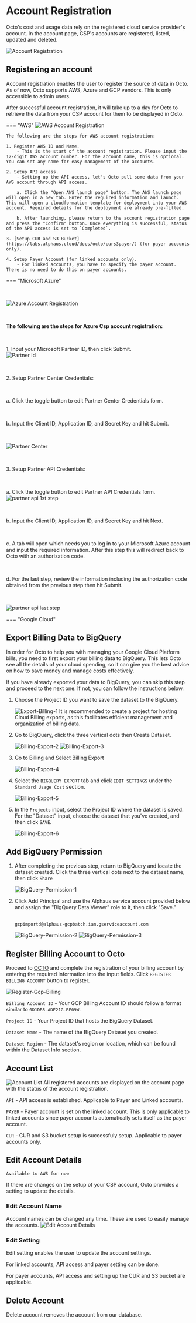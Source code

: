 # Account Registration
Octo's cost and usage data rely on the registered cloud service provider's account. In the account page, CSP's accounts are registered, listed, updated and deleted.

![Account Registration](https://lh3.googleusercontent.com/drive-viewer/AEYmBYTLM5YNrA_zbqxqIVvZ1tjs4wZB-MERQiUAI7sKPqxWAuHBChlD3YnxMAbbQMlEBZAM8JPvZaYmQqU6ja1UNMIjYDlcpg=s1600)

## Registering an account
Account registration enables the user to register the source of data in Octo. As of now, Octo supports AWS, Azure and GCP vendors. This is only accessible to admin users.

After successful account registration, it will take up to a day for Octo to retrieve the data from your CSP account for them to be displayed in Octo.


=== "AWS"
    ![AWS Account Registration](https://lh3.googleusercontent.com/drive-viewer/AEYmBYT1LhwmtZZBayUETNbqFOowbNMytIljtocEpHFZGeBqZf1mElpOV9Xwl4zMbKZxdTRudRMcS7vKlkLJUNmSjiTTUBl8yg=s2560)
    
    The following are the steps for AWS account registration:
    
    1. Register AWS ID and Name.
        - This is the start of the account registration. Please input the 12-digit AWS account number. For the account name, this is optional. You can set any name for easy management of the accounts.
    
    2. Setup API access.
        - Setting up the API access, let's Octo pull some data from your AWS account through API access. 

        a. Click the "Open AWS launch page" button. The AWS launch page will open in a new tab. Enter the required information and launch. This will open a cloudformation template for deployment into your AWS account. Required details for the deployment are already pre-filled.

        b. After launching, please return to the account registration page and press the "Confirm" button. Once everything is successful, status of the API access is set to `Completed`.
    
    3. [Setup CUR and S3 Bucket](https://labs.alphaus.cloud/docs/octo/curs3payer/) (for payer accounts only).
    
    4. Setup Payer Account (for linked accounts only).
        - For linked accounts, you have to specify the payer account. There is no need to do this on payer accounts.


=== "Microsoft Azure"  
    <p>&nbsp;</p>
    ![Azure Account Registration](https://lh3.googleusercontent.com/fife/AGXqzDlaEPU40RTOAIm3zoDyfyEKNlwTPxhDSkJMlKJRZlM-q8I57ni710BHfxvpwrZ6-o3poT-16sLTdV9TMXXpv5V4E-VxoP4T5NiCECAlUFVRropPVM52t-IkogUR73I3SuIBLAjZhKogL-DzwaU_i95fZI-lyZpKS_SJRSzgZg8nqEtegOziLvE33mSuYw6mxgDX08XypfLUbrRHKbxSzgTAWekqkjcNPT8d9B915Hrg6CchgS-vF1ZH7w9wQ1gC0FbMIYFdRXW29s7uY_ysEveP7K4hEXCF5ph35TijuIN8QtCSWzQARn9bck4gbbhvLEFQwR_vdm409kTZz9da-Fl7go967jvNZqVR_FLZUw63YRDJKH84Atn7Oaw4o2ngcP0lZOg2_-AfucbtOQmptuvDKqwjIjURlzTEAL-UQZTtNvZqOMo3cv_-16HAB2Ht86nObjuZr1JndY0Rhip0UfC-9L9EDxNhxSNdEXK0e0O58RJaV5HpQIG7CNKEQv1kJ1w5TYbqclUA7JEzqI5GU7JrvaGUWISg-IA36EeLpsvPQ7_1BiG3aDPt5yPN7D-M1hQCgY617KGlJ07mRlsvdWaYXmGEkBcHbpWwjDT3tI0BsEYecY_AE-NhciwLAq5dcWphqQSZqrS-QsFQPIXWiHCBI8-NJWiOYfezdQJ_1HpIQ-puTT-pvtrQu5x2q0VqQjZ7-kdfSmaKhnriI_BFqbzlyEh30m7I1-b95wOf3S75LY3Z8yg0bzy37FURN8qLWksKuKPBJnokGcqhFWiro6ag3vnmSLugmxFqlZv7KRe16yZ-ATaOocF3X-A7-XDlPgdtv8g5c7s6YZ8uWQHGbLui9dnWKV1uoC90i7CpBVnQ3y0i2SG205MYJI330Tp7Hb3TJsZ0GjFR_RACq76VA7a6xEzcRnN2Od7b5qD42oUUqrcB1xx-x8utKBlXeRd25ERYZ3A4Qyhq1PvtmGlM2HsqHzd8Nby-CG4sCet6197T0QJeKFYq0H1kOQaVX-KKeDnnUpgNgwXyrYXk_mKP-SzaP47EHkXxDqkFl-pB4XfESE2vHZbkdUqcWiue9pJJgLG7t6-ptm0zgOElLnDdvJj4YzFnPQ1joqodJEeb6a8GdAWX-71mqPyQ3JfVIs1XFB8ELiShCRoTgD9cAFhIayJWsRrSulN6tuYWc7sXuTvqac4qt7-h6mLa2acN8zNr2z0v9wBKuAobNeLDevLXb4t9WYYFiBX5AX6kyNYDu6oNGkDfOqHK9jGwxCHP0-hnNIXriCk_9joB1GLZ7NqsX4Fbw8IwhW7ZPNMLopBfPw_8-1epP5UyEE9so58eBhX5raeuekUcbRQsXJxcBaq7QOlMisOKVs5e4MqqQBvsO7YwpSah3NxZDuIfvEC3mkJmI-Xj8qukA6rLZW_Op66IchYXAC86fhXJbPtrEFFKCKEjZ-61U8urMEiXPTS02pvN5oJxBTtoBQJYd9ilf59bLMCgbDCfHGO6XaeS6A2zjVFSHPhBiben3QhotkaOOVrmrBORDSjSSRyMzVQ=w1870-h959)
    <p>&nbsp;</p>
    <b>The following are the steps for Azure Csp account registration:</b>
    <p>&nbsp;</p>
    1. Input your Microsoft Partner ID, then click Submit.\
    ![Partner Id](https://lh3.googleusercontent.com/fife/AGXqzDlYOT6I8knCl8UPOZ7vpvsAsVXwnsRdkDVEcYeLaHhxMoVNWzAKmRMDB3rXT-n_ECJ7VgvBXQVuzkR4vzZOZHVAVJ-P6Rt7S8L17ePifku7qW5_SavgWQCRIjjKwPNn2l2TDdlVq3MLl4oXdagr-Xd3V5IQfuaC37IvUEH1vOFEl5nLCOlFIuAszJVYTn1g4jH7_2khG5tSlkcknwRil0vwsz5ylN3jrVgkbdUEPxfkYTLkgGeVqZ3dCUxFGWX2BXGrf4YNeAStORFb7Cw4Aqa3SNnuArs0OqZ7P150209KfENbdE38jObXGn9YchjI5C5C4ZgipBklR97TzBYsDKZfnqw_tGQaDAlB_7iJosq7tiXvw8FeWDSkt-p0R0_AtYnJkVf5I6sgLq01ebBJN4xx4-iMs0Q0cAdCwDkP6llQv1-wVKdjdXJ82xGU1L_94wgj5noT-DwDwXl5Yvc09qiV10KiNZqo3xvGC9Z4dOtH6Jd8ce1CTf2LvRR4TfoPFPBwDAGMNy3cktf-QMK86yJKAdH1FPZY0eGiRSAuxTL_ojfqxwDNUCIDtsBc1a-MlDZYhVepnb_Z_9x6Yi43A8rRykPmFnfVoJsLdLq5e5tmQ-V1RoQWWXaAebD30dBzgfTENYK39Lg0umLkCWqRYNdy7ulIhdCbcaBz6IL8yBv8YP5Uk_zht0fQjvUIDBk7DGYawz443WxeV1xRrXaYClTqXJHTaaApKIrO-58Rh8tF4xR2Iq0wQFWiP6cjA-esgpSAiaJzrGp8KmtgSF40oKTPmRc4eF2SzchzxQOK8g5o10LFThlyK48NlqQxp86uxiY2vVH8ah_b-rHYvlxhjNvKPaaBACVdntwCkD3Cx6MS8AmTXqm_DUGrfgrK5cWpezE7W216255-bTuRnkBV7WppdrfWew0pNqfDfYZQc04p5raMQLw1KAuDoLGHOk02Vapx9fFBAtD5HqyYg5Ai6k_0k6rkbaKHAxhQtgbRhFQiTeqxjPY0ea5MN1v-kXiA1rNcqdW1T9TASHOeriBC-d0heLLvFjxEHcHXXBaYG8CqxpQuu9Vd0l7EipsBcjfcBgOQmPoD-ehZtj8XHSClJ0HGl_vuq_9F-wAzhdQZLkSMYptuRY3a47jk8QfXqYMTz19qGu3Umf7rHgFXWTp5w-lqiwQM2ozdLf1fDauW2SMIrei2GtJ26Luv7t02U0akiuHdkG_x0Bp6uvHptAhPTimqDbZe7CA2oQgiqCFzUU_EvXj7gdA6axlDFAiqvTblVuXNp8gUTgMFyfmpnoaoEQQDc08PriJYVpV3R91Yup-woYqm6gulLhhTRpkMM_EQGZ3ODlcR8b9N6KLMUVaqisw9umR6bu4T47O6-hZ3MfzP_nRLPfv3U1YnzgRRYvWX8kcgOC6qJaO6wvGfz91LMxmQ7dZynUoWt5KqYBIWMlbnZI99Vk529kDf-yR67bqvgWuROeYob0W68H9ZFFokmEizDevSWk6sLfLKQdS_qt4yPl1ky5SWu3epn-j3JnkPkOyqrXb5J0jmZGw=w1315-h959)
    <p>&nbsp;</p>
    2. Setup Partner Center Credentials:
        <p>&nbsp;</p>
        a. Click the toggle button to edit Partner Center Credentials form.
        <p>&nbsp;</p>
        b. Input the Client ID, Application ID, and Secret Key and hit Submit.
            <p>&nbsp;</p>
            ![Partner Center](https://lh3.googleusercontent.com/fife/AGXqzDnNgTo-de55bHAR1A2Y3PEbAFVaZPMspQrIUCqejZ7cgcpsdu5tcoArXkZzg245OWq3e_6mG1-zhyAxNTyvEm2hlKEXKVT8SyQOfoI952yDCM-347Z54rcfSc0z0Ot3HxtQ5xP7Z-X1axKEMWUN9nAHRCTmRjmhxEV6KhHJRd7reNOuiADgrKG_YKajruhyLnU1Ejfnf0bQcsqgbCSnM_rUpd6D5vg3vdIYioTsbsjQntWvUsO0-UiXN0-QCNPBAxDF_xh6LuWny1zSqRpZoJqrwZ4o67xFwFS7pAULa77j1SZke5I4yPpDMSULoyPlAGdyOCUanOQzEA5zlSjc3k2HtUo1TxF_ENZuKAJcNvsNuzKANteYXR7Bq-OwvHMHxPENbuHepdiHEr67Qim3S2pjxczwUgN93ZIcpYJ1OZp8HJH7h9XFuJnaJNBqHiz7N5HbcPamNknjt37NAvfgwR78xJngD4AwTgKKgCOejm1EEEQkv2RO28PNyAgzkOgOn_zfBkuF3BGA5fYMOq4hxdFwuVsm8lcmBiqa_PkcdMJKZ3mn9m2ZogSiHDGt8vmopCXolFnENHTbKjAk9jOpcpgKYp1FudpTIPO-tlk8uKKFK-iSbMy3uoP6gVmjCiDa1IyBSIdPISCAiXN0TDMrldZ5QGDwNF-YzL3uMvInNUs1ReLdYkeorhjDxJd32NZa6iXELogIN8gYCkbLxsCcVmi7V6W-RdI8aHDPRdi9i10nWBh8TfJPJEbJVc_9VeRy-grVv0dWfWUi7WMUsAfe9QfGnQ2cmcUK1K575ecRZ2tq681te199e9_1ysY6Bdi04AirYxREbNJZ_p6OH6uOA0LVU5NdcJ66QsuJy71AQJldteJQwDXCE1KT_5e33eYi982fNOQkrkMb3SP60qLxzHWy-HHsbnvEGjzSDZV8NibuzAHi6LocNZLoJfbiWAT2Uz0Ms54kn_nbUFLMeTylPmdt07GYVNABjnABFyigAchJjUfwMEvPlVozeRgsoopt3SAFryCaE3jAD_bayvMiBIFZgC-S3VfJ0PdCxGb4PmUurdr0F8szUXJv2hRWKbgMGtoPPTKTIW9IyoUudEjYICuNkE1KaYMa9TDs492y86q6dsv3T8VEju9Bb4JsVCRXg2M_0jvCIHJuOmWBpwCqKhq2VjzLg1JzybSz9GyeeDXTdBFiehjJDHUJ-szw-FpopvVudth7cb-SjvKqq9oD7DgIkeKNF3zUT5IlF1VXdQ7hi2ChUqDGQARPQIWihFQsIaJLKN2SyfkN9Y-FFsMzgE1hDfsXwGlcZfWZNjUOkk4iKChG70KCGmIyji0cM061keFkREeMmWXXa_ZT4_ukEW1sSN9vz0d7FRCXF3POnTXJ3GEfcbvR4BsrpB8jKF_GhXLyF2P1HK4w3OnQxV-v1rquwrimvRuuVGcnP1TiifC5Cqgzg7aVI_HKpmyRQA0sUNKQyFKy38Up8apPdwOU60pkk0Sg3dekdDeDcyVoRJiob718hjFGMmriSSQLz94OKS7CMB5Q-vr_-8k=w1315-h959)
        <p>&nbsp;</p>
    3. Setup Partner API Credentials:
            <p>&nbsp;</p>
        a. Click the toggle button to edit Partner API Credentials form.
            ![partner api 1st step](https://lh3.googleusercontent.com/fife/AGXqzDl13yjW7Qhf0I5EC16YYLIAyQOzRPO1enO6Sldfkl1I2ZzAKUphX78kxjsrZ68XcCvkozpqvWBabpjLn25578EbFl01wq2m2oJSNG-96EEOcanHg4Y-XrtjwzopvQu7tiSQaU7v5CuI4Gke6lf4piXxQsYGuHTCQ7HC5vCia-1dn2C--lrkvJyl7fvTutNfHJBQoXNwjQYyvhTbzHYV5EnyvspoPTNyQ6_HWWy9I1Kx7eRBqWnqdGgZ5a503bgMfp770GCARjbIYHi7dX-duqFaKN802pzGfuIJwViUAEEHJh74WKDsGPaN5uoZQvKBPFq-3EXH31lFUYFe1-Zhto9imBiv7FxD_JqnrEGQq_Ee0CNkcxgxrj8RWNTDdRP1ni6oL997mo2AsRZEXHE8s1chSWT0Pj6HTSL3kBHnS1Ax2PfxWaUOmd8bIs4Q2M8UxNhRiTFb__ZoUj4zt7TeML3RDJfB9zVj4akh14AhfYsc5qPyt9lriDP8NqkOmg7zg6g8sUf3ns3mAQA0Vleo6GXiVzozr3NJX9lz6oBLWoWm-ocXJ_oSFwPL-j-gicHflCeDjxCuNRF6t4jw8LuXtE1qthOjfDlSY3cfBrhUQeYZvrpshboFWrRxSQhVckv9e02FwQhe3tO5_mHMN0GMdvUQtaKnD8uNhBEkRiAgYxRt0CINvx197v12mseZ40XgEafsoWl5K3r_2EFBgF8LZMG9uxsYm9ncHNgCZuytigIVrKt8MlG4hKJmKMsyLVtLcGz4W5k0j61_Z3qvn3O4nxLYcehHTY18wIpnURn5gXTZA_dW0dYjztDnShuGQQzptw6FS86IYknzUsTrY0OzuZFsG7iQ_TwwMsLSgAuypw6m-ht-7pNZa4lAdy1xnwDi3Ciw6H53bm5Ix-kbROhCS4M-qwiNdEW2Tnec19JHf8aqSPC8nLqQtqQVfeEnit47XJ7132Y_3xy1KBR_POXODkJWjAgmLbRADFn1phEWOvrcsQCRABIvakzkIi-Aw4WJqpFer_ZnhfkgY57jLEkdtK9EsV-zeWOhgMgt8e06xvL-Pcgntsib0iLPP77NofraNYC3gfJTNENCWMb3-KswkCUN4o1UVxGSK6J-ZDaOZnrhq12jiKnfYGrlYPBfvARftAJC2Lrfi5xfhSyoaFQnNWcYYKVbAKQEeKRgbWOQhJbysRyQg2f46ZWoAs5UXoXcALNZfBQg3B8JKHarWt5SdHN7irwryn6IAqfrGBbIIWG04MGQ7Ikuuj2KRDMToCO282XcuGVpbcQ5eaxLZM8BrnIIjj0TU18gSpwrzD6bku4JntW0h9ZFIkHDiqpcdwV_n_C2VQ5M8sDZ3WsJSYLQRMSXL2riAA6rgExuhE7hmCU-epkchPqrfZe_gcjv1rmc9Ug-YdReC2yyByC2jD9k1suxUU3qNZb1LQJGLqSw4DlQXhCeukxd2pYK33IDdXQiDMoD966U6r2PgHekYcYA9x00nqtYIqNY30biFvN1f0mklkxeEGzmoYreviVMA1W07ywN8jQKdyA7zlA=w1870-h959)
            <p>&nbsp;</p>
        b. Input the Client ID, Application ID, and Secret Key and hit Next.
            <p>&nbsp;</p>
        c. A tab will open which needs you to log in to your Microsoft Azure account and input the required information. After this step this will redirect back to Octo with an authorization code.
            <p>&nbsp;</p>
        d. For the last step, review the information including the authorization code obtained from the previous step then hit Submit.
            <p>&nbsp;</p>
            ![partner api last step](https://lh3.googleusercontent.com/fife/AGXqzDnCFFhjXw0_88U14caSxX3LWSELh5zXhS0KUkevE2AucdeLRhEjI1EhCHorBbfOlj066Q67e_-Pu82ZxWTr77ibrYTJ20Iy44uKXoPhQ_6vbr9K6BAcJFjoKxAMjc8O_ZfF8Yehjzr20hbLppkZd2RuVF7x01C6i9EX5KHurwg3ZXFsdrVACqwX5d8UyUxxYvbqkil3WqD7HTEz-VongsKSunsQaymctI3teyK04wA3opKE3UVavFmEWQU0O8P5S9hpf3vCZbhbgsv7vG5M6-w8h6inZpyGq6VQpIiEez6OZ6R5uzJysCuLUf46rykkmAPWGHSAVI5omIVPC6zxLLCw4cKOP-n4Fb0kQ6s-ZaH6ZyLZiGqGZj8Zr5323vcrl2g82D23Qq7AvbxxCwuUwKUx_ZvVrUm_8zpaTYXsDNriMcl74pd1rbJmfd-niWVmHFJTfazYHX7pI7TIBd3zuK9XSJIWcqB6j4NbrSQFfLDPCCiMKeRnXFc-qoxLDIPRdKvSNHSrZ276ieJAj8sFRe9vwAnEuPCYMMZJrijlvcWFA9emUW--PcWJujfnTOC9tsGd4PPNP4xvHrOTbOb6euW81s2soE0YBhQlMlZTVXdnkNJaw01Fx82vwfxhit5PJlGrCSJgK3Y4h4yiVSagedmQxiOQLabWaaSA51ZQU1BCatHahKUZoEbYTRZVDkNBJd0ELk75yS6yFWjDPkltk5vdJmhJQe-ErT1A7LCoE3NJBiUmKQQ7AkMhahX8jipMIKVc2HdntA0DgfmLdxRHfMPdfe-OUkXBa_92wGPZms_RyEZrwBi55LFXDBUT8koly2UwflWwNWqGXYKmP1xrnubf0kltIepebQVg7xBloUKe0r_MjBcOO4c3gZiFoEZLUigV1QemTo-9rXMobyY0v1pOKX9t4V_n2WCiqs5GsUBxH7y9DuJuGBB74bMDSknGBAkKxlNoj_ykYa4DMy_Wz1isZl53nPGNGiYq0xq3seq61nJYapw31iFehG1rCk61W-SSgOJrG24P17v9q8y0BgpNFhXepoa3tlk_WRMp5sTeCW3qtJIpHOPCs4RIp_lNdc7Et6wUNpsMagrFPQJM7szNmmlmWK-cjFsCtDZ2QFPEZIfdw7lHLtKn05wfxpLG68E5u2a09RWGveaBKrbZk8TZKiPjIbhfdiqbGI56dXyTfWeK8TwPuQaPQStBI6XAUxGjSn2olkLCUz5zFLtKezwbOT9sWS2hwIRcvzolbIHCAtSe66iXggbONCtH9gRM0otmFURdwKJPeo9Su-7V-8JfXIXl2BE-EE85YyRfptb78LHuLuZXKYICf_CMdDeX1oIkgc3cWFQSiNCtDLJ6n53B0GArIDQ54H5rX6GFVXEo8nx8N4bSxDt6ljRX-bLbvm-BVTumKBea_143ve9pfXKSnai_jV4TZM6XtoyzDrE2Q0Z3JE2si7zdo78wJYcFLoZfkLAOEJd5GWwENQXozInSt1j4mKdwrkB7kdoQDax6frg_QTXJwCChNiwmyJxzj2W6ken9mRfGvQU=w1315-h959)
    

=== "Google Cloud"
## Export Billing Data to BigQuery
In order for Octo to help you with managing your Google Cloud Platform bills, you need to first export your billing data to BigQuery. This lets Octo see all the details of your cloud spending, so it can give you the best advice on how to save money and manage costs effectively. 

If you have already exported your data to BigQuery, you can skip this step and proceed to the next one. If not, you can follow the instructions below.

1. Choose the Project ID you want to save the dataset to the BigQuery.

    ![Export-Billing-1](https://lh3.googleusercontent.com/fife/AGXqzDn6H8an0vg99tzJA3cPtoosPOC1JFuX3vvicKF70IevOFBjT4yynOXtvXJ7y-M-RUGC1nOWY3iqC5WVrbYwB_9VgPvFVwpHbrALhwLS1xGCXft5sWZluuTm1twi4p3PHWKw9FjH96Jy_c-TsLhL5rCX6oxYn0VFdxBAcjz2nSKO-bnF9MZ8kN_MVK7o602teGwGoypcXU4kkphMVH6gfdri31DsRRshLfBbkOtbtL47J0BfmWPM-e2hiDEDRhGJTMwbDBPcaNehYfF7YyIlDMb3VQSzk1unZ8HYx3UvtOpUWS_f08wteg8uFZPjG9PgiF8qXDo-UYugBFDYFnCUUZoI95n9DOH6DEf3Ygc1QhtuPT003PdcJfUKBQDIcuiG34swQ4IN3sdNQpJ2uRDmrly2855u2d8MwI8j85rbsH5IxuQM6tmAUlNdN_m6FV06dsalUKxe9DxvLuP_1GUkpd8HJWpig32mySlytr2ZyQFMkOIZr5cpNZzjcFbTT4dH8U5qiDSf_XjZQlWn7IVBrXSuGE7FRnuqa1TpUNTKjncbCnA3UlV_LiHu4fuMV9Ey5XcLmb79xeLvCMlMFYLc6WonHxXBEK0ile_GvncqHyu-A3ybklGAE5TY9Wll5evbop9Mqv_rmCnJsTcLQ_12fYyoJdb96SZ-H5YT9rIM3rgb4SKZkC-nGo3zlXuhiKuIEoHKGlJLKJtdkoTQTul28njsGVYTXkqgWkVQn_3-EtDxB2YfS93tmIZWIYq91JTCSfL-OpeGhSFSm7elCTxxDrrOmu5IhHf_wv6oMSB3WLmGgLdq13jiwD13xFqQMF-ZLBMV-huynuWQOSM3f_sc-nTDwgNlMT3uMjy88MZtAK9A-WrfIvb7Nrog_1DC3pgap8FCkONWzUFC0ICup93BqvOfqi54g6oOKmfXaJfK4nVPwKy3o1AaGPE6UrQTwZQGupEz1c_A_c7RlbXlBblOTyDE8xeW27WK_KV6EryfjCtb3ZxEQHTdyPX1UCYOKjSBFue3FaaZ2dZJhAnZ7xmJyKOET5KtCxCdkGoGswlTmDopKE4qH3K2hOwIhmDNIdbeYGkTeCLVjFg47R-5Dfur5qlOu_-UQR1D5nJa9ay0O40HgIzKxDgDUxgJ3XlAmGJoZeXmeAuvGWWsI75Gj_KTiHjIePAAPGRf6Rxn_qBxveCmAkFkvIoCuVLB9c3_VZoSZYriVtSkw8AJf4UNsPdy-brgsgUx0VEUiZz50ZqG82MP0aq8wP2CFQt8C5G1OaB4Ob4jVVo4J7C240j4nwfbLYzUQ2hskMrC0gWNPKL-FnDoaTFfv2zrKbivxgwtqQMLl-KGpAVxh_345u9j22-TidjH39Su913lPsEuvCligP9RX-BQbCkU599b9HKwjvNxEZvlR0tVfrtv3FEZAufaz-eA1FDxgof_W4NhkCDxFFirDvUf6Je2PPMBQMuGS5XbsXoA652tVwwfSB5F4L1CrSu9BXaD5NtxFxBC7K9SFdXXS5id5BNB3lOBnJMBhhnHBT8jfkXrO1MSGYqCflKkoZyzQ3duurmdsH6Mck_InE4GPnEEt0QBFBKk7tVe38tRZVrjFY6eOSdFc2u-Xm1A=w1920-h904)
It is recommended to create a project for hosting Cloud Billing exports, as this facilitates efficient management and organization of billing data.

2. Go to BigQuery, click the three vertical dots then Create Dataset.

    ![Billing-Export-2](https://lh3.googleusercontent.com/fife/AGXqzDmC7NneL1RLHtEn0PoXGHxZsd7NRflfLW1JMsHRzUxn8MeBZvapwy66wb_Te6zdnk_lYy3uZSGoVwFUrYzPzLHj9DFTq5xp41LyxCZsATXE2LbKx9hwh8VBUiQFA_5acL1vOkaC99n9hkrrROb2qfhKQ122MpBxEolUu4CFyFQ3lSBveeLy5ySYpaNUvE1RJYALmBRy3TCMTRrfjzL2RI_JzgRiravYwVb0CZgWbEbZUqLW15OX_u15BEyJRGdyggW6cJEKmiUjJC0FfL8qZzTpfdHR8honsBjs6PKSKSB67RV9CXdawnGDlgiXvuYIcYT6fRdH8iAZDW8CIN6dcqgEarKTqx1Rz3fqKeRRFdu5WJOh_cHNoKAfTdK5NVtb_54gGtQi0givoXg57GGRxABunmGl6DbXu2CrA-JfOs4GeMDWEB7rrYi3ZkpG_MNnBc52yiel5m4SkaxfQDhta0DZPxefAV9uAG4pbvrBmTRklmtg84txl7MAVZMraNspNLjJU1vglSTiPDxZB1E0ElBEshA41EHshTO0wfUBXTO96SgSjw36jUXI96r2wEkt_l6qUdWE6DY6U3Y30AhWqq7rYwtHlHaztbSEZ1sDUJmmldDHHZ-elvsNHUmOvwl9CZCvL576Hxwz7cvT7Ya-UCKQ92kqMN6c4e-AnT735l9Yv5lpvsiKP_mLVY95A6KEH_HeyRlKm_9zsu3yOMDmNewcAQdcsU8Ltia1D1du8IFuSZUq0QHjnNZzdaQr9BZdum5fbqMjJ6Dtn4F-VWZWLbk5ZzfGCS-DLCddJQdf2XupqlDmkIBZYxJRv5k3-xWmomTTYXXH8P1ZyK41h3SrOSkEyX9s0j6foEvAqBP_Iqgoj_PggQHESoyxGgxdb53rv_8UCzerMhi4dIEAQ7_cUoTKpKhHam3ZIm9QHFWGk7RB7_cGRIprfUUgK78-l-oYKeuu6jub8FlwG-K1r1kMFy1Kgwz_C_vD2eI8rr37H2himGHK3ZPWkcU_J4GmBkqEuhO2IrDgylPzcIO_ONImykSNlv9dC_kpYikv9BZUgFwOLie2j8vYyOmUkP-j8iyQJZ_DrbmEjMSxZcoNWeHrpUcfhV4LS3Yv5q345G9VERSUqXd-506Qd2z5g01jKAHAJlIMx0_TgHZPz3a62tns3mxipXBPTPSQ14YJKnP8M7-e5lybZcszJNhYfmHdt-FFEfarRFCbufwCKHSSDWIJfGuqLlaBBjqr7x76dzi2RkFwbkZhva9JXHcZ8zxtHlKQG-t6h0M9mqVL0WqGsS4xJMSlRgTRfucThXZAC3rPypcO4l0uSKoLtux7IthhRxGQ6Ot8WtUFG8nsMdN99KOa5XEIbUA9Gt6zwUhuIxxifUCNJcmY2OknD0CIhBxLfaPeDEsL2mncCc7SZln4CyWnj6iRtbZgCX88FbEwhMbU0ei7n2Zr9NhRPyvdFGcYly6l6TxzDS5Z8PSZ-5BWqQbnM78LQtCINJwMv6VQ3bR2jVJrSk-wJfaxfjjBdA9-U8SdVpzlUWMcfOecMvXU35sRhLYB4W3_PXfjlrGEL1CBFgWKu4pQ4RE3guYIsifsTdAyLUY88zDbyBTEr7V_Bm4=w1404-h904)
    ![Billing-Export-3](https://lh3.googleusercontent.com/fife/AGXqzDnhmeQjBHKx1oo1QU6Y4vlo5N23ZlOaN9NOCcQ-XmChL9YnuSi93CO82aNgu1YfoPfaRE3MTxAMWTeaCfekFclJo8e-dXKqG6IAFYKULmtcYknHIfFgUX775zI_9bjhCNj49I_XYNrnRGS07xvOAdxS-Fp18QUFvCZt-AUInMUJWZmSAiKtvW2a2WiqT3ZZazywqhVcUm55rrcpoh-91509w3SPC2ufh_Pz2gvs6x6MAGVzsVbtV-6het5dLozrbKUkab6840k3ZlsBuCZ66i1FqALs4-JpkIpYzJZ92ppTE768agdZutJckuNS-wGjyhdGRGyWzkdy9kpT5yifj6HIDka-Wqq4yf8h0hdfFMuH2tPc3lS3EhvhJYASceteLjZzE85WUnd4nHhUY_5VPWHdwNI7U7z7q6DtdPNnpBLuo4QcP0dxs31e-1yC6tdysakc0obnLgy2HuxoBbQmManLwemQPcHs66BdO2lPWyV_YRWvV9WR0tlAxH160-Xl5IdZO6C8Z6iVDUkJEEeY06_rhIFlsSQT-Ae1QkYwmr9qJmMxgnaUF7B7ikKbNu0CkPHTniTMTS0lVlLRmHVld1TGjnXb1yVzL8CgVvSOhBT-8zKC7Gc-i-HbUowDCwzKCxeP4NvF1V7UuIqQenRh4jxRmVGnXoIKyD7KatMyXPKmEFy0G9vcsCQQJqMwBxpGyZpk4ENY-QNGFVnU0pNWjC91ZADKlIJ1KuAhA6uHxO5QUV7Dgo4tioRZ8HFWVeVbkO8iYC4-D9eyxvjiHF04FnNr_UA7axt6rQQeZMODDnyj6XZnibf8Lf0_LZl8vhBDivekIh3ScoXTaOfoYJqpznXdzxCEsyhupIC6tZa0qFunKURf-3xrRkqgWwYU_Yk1DE4YTeM52Hse2xu6JNToI7BM2u2r_l99iOQwuSz8ArmOB63IQdP9RlaNgIHzwwhnOLmFGB4lpzGpj8Idnuy2_8oqMthfgGC6H3ZBn0qTz6XVyAQLNcqs0e8HuzSq55Xlwz8u-1nBN6rBlQwNAo6jHhrQmOhBoLOnM4_gXCABrb1vcl-stPlKZQcnn-z1cs3pT3aZpF8eeNdKYPCJwQx6l2gUvKKBkXIdrBqb38nc5CO389ed72W6OOua2dZJ3HalattkvwiS8-rX6_QIBAtd5lPTUZLt4QWIDeXOy1p14wvZO7kH0R4b9ID-lnwC8wG-S3pefasQcd7Eth-qViCIN13Nx4niEb1Q1bYckubtNNUmsRWRK-HOQfOzzYx2cbQYt0-q-LXr5JsBGEVLn0JIUdMxEdSoQ2AWwXsOwNOdpk2_4qsWERPMZuv05EneDpc8ctpX8Nernu5pDa9tk-yTcPxvIlXfpAWdqZ-YAT4SG1KC-Nh9-M-3QoqZF_gC17jg1Cty3Vc7Cll4ZPOBpRDBIX8CrvFBWuzhQqiRsVrRybpdUZfViOhG50BMKY1N767L9ZcaRpZWyREeif1ilojEP1BKVPtUYy6xiFXDy6E5tdL_tP9NiT62E7a8DmlDUuoSDiLs2Zv--7JS2aeSYyFyWBKT210VizDvOYzejpNM7XQ167Fug2tcL2ka9C_KP_Kk6N2XgeDnvj7ODd8vLvdE=w1404-h904)

3. Go to Billing and Select Billing Export

    ![Billing-Export-4](https://lh3.googleusercontent.com/fife/AGXqzDkriAXDyAwlZFrZ1butYu2OgjG6nkrBBYfXxBc3khypm4pYv6wgXv4T2rFrSA_4VdOYjYqqec0HH61gZ3ZVw7GgbgsyUX_nBa5-0UoP77SP64GozS3PpYjpfE3oGaibtYXD-_3J8MQNYW55NSqbVqeS4lbNTOAcz5YYk3PqoYmU2pEba6MqXwHtWRJ16OLhxlIqU6XfE72nXhrn97ICxBmoDT7BrUKYhkCbW4-1zWfxtyOB80uQAYe1rEampnM0vSQ6fT7lKGh-kxsIRoFMLXVEQ7Kffsc4pUb0B-lA_b8JhGgMQiIMRvbOckuBtiZJDTUSmk3snnLSg733l31-wdkJjbhuCGr-o46atD3sa4jU-g8JvO3rZmnXymA0Km8-G-CzIHBqrFk0Ut-qU8GJLBrdXzOeLIz92U4gCZiYftM0coKrRKlwAlEUjVaI2su2cLm-ZHtTepwORbGqK1qnU_gyhvF79tken4qRMuOuOGA-OqKX4nHhs0b8zMVyilSX7FVsoNYB7uT4Ks_KhDFcMa4aV_dAl8XTkw73Ezty9F5gkKx8sRC9liYDQeDyDmULwsH-hgZBIp8vn7iEzX4lqYxtUn_hjhvP0oIoydFr_eT33Enxx75WtT0J2UAi6qOy8KV-kBeo8UhWqHb4U5DMQTXMgvcnwlRTrk0ndHGSQBsYwggEasH6QiR1-DI1ySusO_ChgUtv8Eme-MPoi6AOsrS_3J5_bQC1cz3JG_cny3Vv-POb5Hyzg_7IZV1zJabBnQuqrfx_VbYc0BiNSJ6eNYwxJvb8Js_r_-SilyiLVFWvn_ix1LNgmz8NosVnq0rXiVlydawaY0EdZR8r3I1WLuq_jGtdZzw2qAgXd0wfqSn2BNGMCnvKyo-9IuaL0ZGhcEScdfpDTfUEvBTw8WEtZRX9VK3uhZrTftaZLbeTkC1WDkD7nELF5i23Xrab4rbYN4aKZMX74X_8s9T_14GaMH0bYVWokd0Q5shLHA_srYuyECziveZ4DDlZ4yrvh4QwznEdGZAL6rKhyECKo4K1giUmlOQ8WtJ9jX7-VRxeh4FAnxUrLrGbVwlUBMCwHo67LXxzDr59QrPG3lhdRrBSPdkx0JVnTexsYNmwcxD4OKNDY6Mcz0PXytMBp2w76HefmKPwMjVUmNbqX3sjLZEVdXzI3A2-b2oNOCc_5eT-4bduJQJ-MirxpLyIbG6CzvGwtrq_zXZQYzfkmo0Z2vte7wkb_8Xlu_OKNi-P-qEcUYgFB3NUFcJKtEZns1iO8UTIoZHnQOXSF9u0zq3FkxMGrSAJeep9PUd3hgcISf5ECLL16_zJfm3_Us23_R151FUPCFa0ZmVeP-KRoPOchtruiVaFqU5WXxwyb-reparwhe9G5Z3lmd8drj_gN7TgQo6tdFAG8AaXdcIlkd5trNZGT9WLTlR_lkdiLXT6mD9-Vxn1U7l3DtihEk_x1Z7gKdCzaOMHRHZeJ4k0jiUIKEEA1EfjEueMEQUSkOR5KbyJcCFs9ddwLg2xu02zadf-WzJIMDcY4thRfrjFzcCFmmpkYUvrjpW5hAIsyJEDqOTyUV0tnJzgoJxpt_FtV5IeZ6vnBFIC93-WgLjq48hLUvA=w1404-h904)

4. Select the `BIGQUERY EXPORT` tab and click `EDIT SETTINGS` under the `Standard Usage Cost` section.

    ![Billing-Export-5](https://lh3.googleusercontent.com/fife/AGXqzDlB_c5Kg-TPFY8YPjOI8zDD95lSNsGvikpZJ61tYMB26D7bCngQkwhGJMSAylbY_3MRhyc6UDIDUOrdcHzQ2Vjycbwo31IkFHjPWZMJl9rVGDeZIaI30T04Atj1Jfuf1Qk3qWz3gJT24AwxanQsVjeU4WVgEul2Hyr-d88MmywXek1Mojnqe_dwB6AfJmbeFJU1pxdMMlLR2dRMlhwc7BRPQrSK3pk4fRq4QVI8QOGCyyev75D08b9zMP4HIxcG_kb-TJN737H7M7byTVJCbce-7qfJmeRxPGLmuavNxXBMTBWL97OVwSyaHh-on7XauiWK5V5y4fqk3MMuM5Bwv3GtuyGVjDjWUOfgvya2Q_m44BW8OK39EZEaX-xK7i1OjGg0bZMZcTpp-y2_pS8Onat8xnd0fBaYK-_sVqDAFREckcY3uXY220oXWsSH022qHCh_hl6JBD9Q5wD6N-Shjjy28if0iADBn5NNM4ptT7bMCVLD6DCHdg5Xb2UkHENOuB7RlqFYIPy7lDOLvvJO7fetuKvyXO32r8Ys-XDBB98g3MAGCzdS12ibUVGA_rbCTBJ--zbiGP0GzT_0UcpM7abG8kkCuJ4Z7xgDKurkIViIKuIpvv028ZALDRhMJ6yDLPKh6LXXVTiZ--LWWBQJuf6V3ZDqnepKkRzqZe8yDEbS4RwYsgCzRpdvlbHYGrGdadgR1uaFM2dgcOxU6W31eTm0VGXgGH3j9REJ0mFkpxx6aaPriH_zyqvTb1LA7w9tsQKF3Yq3XB3Y_Qkjn9oePYzwfHmTcOH9C1fxBSmxhke7hAhmsQuH8ihOeQc6hYUs1GlP41PPWvLieL4OgfZQJEBwHUfmITXwg21SlYrmdN-dK1Ty2bu4HlhmsjOHfyNEAlJ2MNyh3iEHQQqR5XuVUvZnglpqN-IhWJO34a_OhtstjCjqyMLXC1K6r31DmO66DYdwrYhNzpe3g5_ABpR5MTj-ENSGN49bjFyDZKLoeK54thxznxoDJBYQOM_ruAezjklvu7E6eZ-4jOQLEUdZ7a5OCupL8H_J0YblV5S8kOfqHdKlZs52x8BSp5HSUXBhGvUDxmZAHQz6PvOhRCZxomwnJ2wjpsH8yFMeXUtc_Dd2RGx1RG4xjKVNECf7J0_NvTM97ORW5bsvkiwS7O5uYwv76dkbitGCDsqDiqo6tvqiCrcKdNzXCTtDjGTJ32HMPOrSyAWJpMQE2wkZaEiSzd5Kdy0ZK2Xbwc0kco5SBrgV1VAYpdWWRdH6FidVOdxQT2aMo2MEgbpx3L0Jel1BminkvHcMFr40lwcfNi7NWPvwsSoD0dUAnRWJZGwpK3WQ9Q2n5uRptFSRDc-TSpcb0lFvaFvkWkSb4X2NLFul09OTfn6njP8EqtKVGUlLAoUg3w3d5twffRsK9aJxEFWBKEw5Oc2o6khD4R5wj3-KwkEYcZagDe2aGQmokrxRv50tEcBg3aKZTCjmpVPK8x7irGPokMWw7rYPldTeLICRqCJNOX_k3p5MSmA-vGhUO3YqunWmBUBmAjvvc_TntjoUtWJdpAFtVUNoCwiSiH6lg1E-me6ni32EWat7VQ0mKoNlaZiaIHSlmj3JWnvHIs_J=w1404-h904)

5. In the `Projects` input, select the Project ID where the dataset is saved. For the "Dataset" input, choose the dataset that you've created, and then click `SAVE`.

    ![Billing-Export-6](https://lh3.googleusercontent.com/fife/AGXqzDnoIH6XR2qqGRMA33qDEfup6JAVFCOpI3L3s5ibDiRsA0sO8LpM-aWyDMrsoyqTC7j-mtUWt3FJKCWWeQZ52XwEFMKFkoZ8FAkrT-B4ZTmb8D0VOG8yvtrzkQ_pN0eUH-wm3XBsQbk2Ma_Vdvn6QpvCtgxkuBj47gWh5Kc_sEmIhmn2N9RAQ-bf9gfRcMz3eZ2RVixN8MwPaPEPrWsAKsOpDNNmrWlQp2MaQnFACJId2opEPl5t-v77BP8LXvPVhxFL7IXx0bzT6SlvGev0BKJ9k0UCHhwzz1kQW6To4Uq5_0iVfyjXXACErqmYFnhj0ivPzMi-Nxgpyd9QKsKAYLXV4tAhGEntGnZeAA8CKDAXXrbTbIrOePlIVHBqIOp4CBxKoZMhZAcMKbusPfhZbTB-Gll17g4owGU-GPrbiRpAg46jzz2Sj5sb_W3086OiiE163Cbqczrv3jQKTzzsV9G8vqv-yOHE5f8yRysmq-X-cW0tCGxIFkf8AnlQTfJNCRBflQrLHJqn6K53_KnBdw-xG1RlvFXuWVV-U1I3HVDwFIMO1GfPTo152KrM6Bp9hCmZcJNUaYNs23NozVhJ88M3ZG3JUD4vEoQGwHVyub4VfliU4uDF-DhVfpjJnXiblA_Kf8mfEnqdNlXuYTugtFKhmSfe_qEa4lXeCd6HjSVdCxexyPFmzCnSwJ7an1vHVqj-WLDGUewB029usPNblOpIaPBzjCE1rBfPeMouiAxlpdWIJFY9x8z7sYHgxUTYYJlp-GuIsLZp9o9W16kDxdAxtxNM-ykJhutIGiVV3lowH92BQrIHgXew5gQsFSWRBNQ1B1iRZ-XtZ9lqBytGKvupOu-F98WHQT5qt6Y9w_zo02Ra_TrzXIRtkgSuz78o8ISrbIuCG1yw-bazWvCCyhkQR5WCdVPU4SO3rv4cAFSpyf41_bd_wDkBJyY9ju4IjyTUIS7Gw3VTWqc18OKTnghSJ8ndeu7KLpHCjTGazsuo33FfUr1qlTLdOII4CQmD0QwvXy1O1aBI6n3QwqF5C1yr5V6Gx9v4a_aZucBM5UTQK0Y3N2BeyTzMBP2RTXhFJGDKTwIfSBo1wUy6VpazFazCvb5vC8FD9z7OX5JyZQzk2mx5I2SJXxyHzgtOcC1jprKZHfkV9HyLJU2D1mJ_8DK_4x6XmGEh8gVABKikU3_mmy5YTI9B8SUKzKTxrSnpIMSUnrPZnJAXfYbj63pxzsGyQvA7Gmgo08BeNK5zTTcc_1wsTa72BX2D35Tmxi4AZZWQ7WvPiy-fbdNggRatnaI4ltYMtyjd2dCPbms5gAjZhht4O0NS9HyhAIJznE6KB_MnM1AIM918cas8jHso7DDpIAjj69-4CemwH8B6csM0_g0JB9qO7GK4VrN-UQ2A1-EyKWcPjxcORu_KgyxPTQIqWb7EbSKgys2FYyrmEW4NQDgFWDwMJS1ctpuLYLYV4Eli5MLnTL_1TO56fKCaHSn2eq6NMRM2YeIOWUZmCak0Y6F3_UAWBPvkVOlrH2K7SPFvIlOvkmkR4pgNiAcNfIAN39f76ke8qTpDmUuCkdZ1SSEhUHWyqTVu6-JiylkpFro35KPnPWDV9qCR8wzE=w1404-h904)

## Add BigQuery Permission

1. After completing the previous step, return to BigQuery and locate the dataset created. Click the three vertical dots next to the dataset name, then click `Share` 

    ![BigQuery-Permission-1](https://lh3.googleusercontent.com/fife/AGXqzDloqFg21SBj-2ZqS5easPqxjRHe37LMZbtUvTH3cOeWS3y3E8rhbd23zRCiZ6Ii-584QUvA4fI4Lqz1JQo1ur1U1KNU7pTgnH1GL999b7Q_wbAzI6jgDQe8ySzv7piytk8up9Foq3iSKw4u5_0-gbv8OIjWEljg1CX71cM2VcD0KQ9GYDMDJdiVR6sfg5llXK71-sp5sqG2XT_P4gDwc1FbJ2DHZUuv93cCaiVHp-KPhCOPfQsuQcRqeSsZmVrJS2jaQp-U3a8kk6bYFcYxXOtSTJU48DGXULT97csFzISdRpakMpJjMr5EHsWXmmlhg1QFYpv51ExK_nVQHaX37l7SP9nWP-6YssVApEMlq0jriRH2yDXFgPwWiEevWKLdo8Zx_uhU7HhXJNNx0I7HQEpKGNadoTeGUhaP9VLddWCkvs5p1_ClY0kDYoRUKYesVak4fhuiRbDYyC6vd8w1AOmtGhN-ttzCtLBYuia9L0PlrlhYOG6Bwu-tJHDTeMJtwZ9r8nX4-9uzjBz5wgVRmpu2aKodm10Jcy-B13MnMXzCP5M_XnDLneccZFzNLktnlXyDKEIhvjNcIbGanU3ZrAHIuEsr-ZGMlnjzAEiT1nJhVktLWzi2uD0AKQsi-1fNp2O4Xoj0Q56CzgUoEjSQgWgq_bEujbqAgMW1wCALc6Z77NTufNKWWcYZtA6ECA8PPcd-9OQ4CqOu8vUg76O9OcLbJkNviYs3KCy6Xjn89Pq8B3fYLObwqezCxOYgwrozZyaaKvrOzEW2lz0zT04ay6PC5eB0F3vYF1v118icS_vl2hqJEuyDiPn8Jq-nV-5cAJ0PsEL0CYdCWavDB7HStrdKelI-qpMLDc8ZvJPaVSB_d83si8bJWOgR4Sespg9GWCOBr5hvzC9MLGqFCJSoQwMuvcrTlW0Ordhl56Qg7fq2tlRYiy_FVBAQQGkS4JRJ7E-gtnbcRG5yJeJQd3dBgmjk5bdCRoIkYR1OrgOMG2_q8WgpppE7XSuaZBXL7wQTbRamlkq63wdH0G4NrGX7314QZBtqrDu6QsloIyE5efzxvGoy-k31lclM1R9hO9nYWu6Tcxzapd0i6x0oXu4ZpJmLLVbP6PCg_MGUcH6FCz5Lcn7z7Jg6Zlv1_pvevjvpKvnFvMupmYyU0OdaR_zxCI9X7vl--Ct6QkK6ZSCr9-zBfmacDt0szeyBq_znNp-bOC6K7Vmuxw5RNGIN1p8aWVeqSBSqsvFQCFEw8hygvaABIRYp9eT3VDLIppjsn67U7F0-w2_0pCmv1WH80jpVxJwqmFpe0oxBFEOs34TpZaJOloe8vBP8NTZ5CBRRc2MYDRIRpDVPAIwY-a6JAZZhxzZl6NhV1NMYTEuPGnTxHG0JTuKfOsY-cD3pMoVnQJ9InFdKgSXqk4-3oXVWgQ3DE0ML_ZcXv23NcbmBppr9jsMYQygWU_sjTgQbNU4a2_FL_1bFYMR4tx2xP49SoFA4l37R4wy68G9HH4FyqaD-rPYxWvBjz7YZOaRCBpC6w6W2TLYuxkOONd4ehVqhQQSGFNs9KyMc6LyYR0VVmiXIwhpSuYXtmNTvgh_ZDwcbvGwVjyED6oB9EDCazpCecP-g=w1600-h813)

2. Click Add Principal and use the Alphaus service account provided below and assign the "BigQuery Data Viewer" role to it, then click "Save."<br><br>
    ```
    gcpimportd@alphaus-gcpbatch.iam.gserviceaccount.com
    ```
    ![BigQuery-Permission-2](https://lh3.googleusercontent.com/fife/AGXqzDls8LHUqrbCO3iwa_dIBdsAcLP9eCHaPa0N-Ly0CkKrCV6fYHiPWcDUFIa2nrDO3Nb7wgtIhRUJTSQovmhUXOMxYk0y6mw5JZywGLH3sDqYqmjoiDnHEuIlDWCnrZx-2SsgnNxKhJwAcY5AT_BA5S663rr3mY-ghkyTT0SuCYDjMfnLCEpiNy3x9W6Bvqg26FBImrWVwqS6Zuch5E5YwM2bcI98xgazNhr23unKzR8Mvmf9nBT8Zmyct-cZQDSYYZ3KHe-gzshImIBXNhl31TPPWkHxjc_QVwKP5cTSk6WmlKZBF_RKck86-BV0EtHQ8pn3hqBiPBuBcxjQbpDPlaLZ5zVmrRiNA1CgMefUCw9eyI0ZtSISXn3zZRnMz0huO0FjchM-KkTUaGVSQsKjLlwP_Hk0EbBh-gToX65IcPo00oh0fglSWmpn8ogS4IeYsQZISInwCUpG3VyRUrAirrV8WDEJhJgFtSoBofRp8YKi3ABdygXuDiM8TM0-DE1zwwYsZ4wPipI_DLEOj4BZLXjjivxJNF92ujry3BgMTzeAdrPohjkALIyUCPHmg2CpBfVwabQ3Jy5jy8uCfPhV1OGUMIDX8q4UJoDM3kZQce581gLlBbdELfmbJLVvwW3q29FwbAhpmCrwBn6Ew5MKbEKwToc22TdAOqhPXnwSTHPx4CeaxHucPTVA8O7QRLa6K4Tv_9HvRII6GE7WTYvmashmlaR1kA8U3o6GSGBd2FHiy_zGz7JGoavWt6ELqg8aant0FIQqgmxUHAx-Yr5qpXMNOHsN-LGJ06qN9TMGEoBhYPFSg8ANUKyQHSiNdqoQ3rFyNdluOyQkfEeu6UFB9_pu1Tp_1Jpx_4exnlWHAxt5V6v30x4lpGR6rTEy4fw8nmN68CSBQPfIvvmDwD3zh2Oor9ovRK4hLEaV086UOwNhxGNpvA9s3JrkmpEJxPY6EFOr4z9DYDEml3SgfBDATr-i52CbFa6JlGuY5mR3A8d9RWCs5vb7kG1dTq0sznF-o8Q-vTzIhdUN0wNRKuM84f5VKAmMMfWpoWs-IiwBgHb9ErX_hny2LDV25zT946l891u76SaQBGNuyyuI1NiyrLrMe12CU6G6PKngapsgOMF4X0BaPwU5cM0alZVPsSHEemGlP-TjnOzz1zVsogSnn1wnjUeCEvSrqR2Ai1g55A3w3gJ8BFeX3VNGc4TyXzY-lXauindkQ9Uq8TxG5RWS6AOGPunnqWud9CXzVRxuk9t8T_4isE13OduhqD0qimcW297KA5r1UVrvTUaRaaaLZPgDNe6oheoq6RwyG4K1JI1sTBsNWiBEkibxdqda5OlVjL8-YCnp5H9WfWoQECLu-oUgUu2v4tOVU9QnAGYSsQcSEVGbVP0cyNNl4wR-iCIAeqrMO1UnJ1yBDU9v5nXGxtqXxS9fOKCHev3rXagE8zQr0AUFitHf4kwIOOgXVAPpKIV1fa_sp21jQRfWdpr601iT6G28xjEv3k5ChL9D4PUBcLkTjtfDfdUurCvq948z2eoblfBBrzGgbUUPav99oxoCXG69oDWeOP4eB4WKza8m8opPQcb2Z386Gy_RI6bzKH9DJGTHGvu6ofRUu3l9=w1084-h813)
    ![BigQuery-Permission-3](https://lh3.googleusercontent.com/fife/AGXqzDmZGOcGsJCR60iwwI3ZU6MkXTwgLCHj-hmA7IepTLgd5XdHEQ2oIzKuQ1dxIyGiCqHGAtn17mIjAaSL-Iazm7dbGljjtktindk0VCXh8gDhTtjJIH5rOS3llFwMKgScPtkeDC8WGJxO3DpcpVcpdLLpXXYPY5tJfgRNgjfe3BolNQ4VhhEBZSGvmxlhZpIZiG8SbTuSeGb3ves8-Y_BWSYL9v79UvSRK29n3OwB6VT5GACxPPZxWopt40I7G6jYnJTOUylF9O8F-0WOHETOSezKb0wbYsqw3DODBZSR3DGMdenj5pTEW7uCgwK6U-MItZHzEq7tuafEqy82WJmpBefBjWZQt2MUF5AKvTE_hTLR_7o5VcKaBx8IlZGIdZ4V0yctpbtX08ZisfyNw5PJGDpwXimBdryEp9JXKE8_igh0aCz3IoorT_fhcKpFG4_CvkvM7DYfrpCoayrnyzoexrziv02vR6KL8jy0t3u7Kdh-RPpuhG83NLm6L4zPdviFPx56ZTaGqEFkummbzRvpOWlap3L9akhuEduPy3ED3rZQNzjpU4SYuMUCYz_sdW5TONtgxDrVIQc8fx0mcQKlyAjVFPi40IJNiVt1YbxwHxRaEKXxPWh1gytxxoFQak5yzueMy6dpT55hcKtYXjTcgQu6UrrFb9DFmbbYMC-niFgV3Xmsp5WL9SoEwG5_xb7LoABG-sylmcNFLikW77eELoHSdtnksFuPKVdP0eXPtV0lqdJmenLSR06q6f5gB839ChsISwtyd602IPY0jh4hNq_YdtFCWu_oENOlv_V1N2i5JNolvkCLNHCuRIp0nGD1XG1dfUZiu4hj-D8pAZ8jfZaELCdqJ15Abu3S8D9_j53TS7lVwyqxHiqIDnhD5DScZgMzgZEXFiFyyQIMKeWgCNdnKNK3N53aQf3TKMDicBks1gg76beTVfpYLp602R4Bqots_y-OP-Qu9heTKCzmVY63kzlE0T5DzjDnrhUkkR42wSuvmWFOF16NSGGyeK5qZkmUc9WgNS9eRZrbmMKldAhvKAk6fs8SVai97njjpvo3J8x3qcX_5i2dnlyYPJEQYYmxqknwI59X9ix1Mop8-rqIn4fhv6EPl9Ci0z_mRPP-VMi47DkTKSos8tLENUqXNYoumg4YcBpitjgwcWY26_bYYKyh8o-JbK3jeL_y9wigVGxYUDYXXTscVi0lbHsCZEdI7QId9_v0Dc85TiMqwtnUCumygh6KgmBJB2zm4cIOxBn8L6dQNPn1E4B5YBSznjBGmI9-11UmG1tqbXQ6cyTu3pCXB4djW9mAljt1LN0IDSKwNlOYXoPUqs5FvxXSLtnmqdKP8MKocQ5mnGN1gUi7lhGmZosmXerWA0H92d3upWTH7jJ2YyXQYRtCTdJs47dp7CWqrzBi654BvfjiKWOKtPNmkt26HM2x5AQ_FJfNYKOplK7mUFPF-yYmwiJ8LCI3PkQ3cxRPm9NzAzz95tkxbbRN--h9sLI0OxLCCKcboekw5WNfrZaUmKlMp4MMsAsPcX2NT0YQ758dZ_qCmdXh9rvRqzNykgu4ejym0WpXtq2Srzs5kg2aWKrauDwYctslF23XiRWwDnLvJoUD=w1084-h813)

## Register Billing Account to Octo
Proceed to [OCTO](https://app.alphaus.cloud/octo) and complete the registration of your billing account by entering the required information into the input fields. Click `REGISTER BILLING ACCOUNT` button to register.

![Register-Gcp-Billing](https://lh3.googleusercontent.com/fife/AGXqzDkwcGUppQWZDjnq1UL-RzJMQtVgzfADVwH8CP4MF6wkk4WGS645zEtntddvruMB35sYkFzw4p0FKeC-jR_XNnnPS_Sos63anQ7cVTEacKzc3gEx6PO3EQQpYVRJoSn6-CtfLE7hs4VzZlIoRlQYD4Gc9N30g9-6j9MLOPTgTuq8vCLKnsuU5_UsC1tDiZK5vQ68vIoCfLrwE6RW2bfWVebY3UHEvgvHqLldBlQaJuO9eFyU4PT4lTsdX_jbImUnqk3nKk5F-R9sgxhBXPajKwDg5OK8uLWFHGWlU6DKS4RDNJDmTRaUEzDhzZMyWY2LshSFzsOouyw4nCfc-bHwa5XMLIk4M8OtKwaI7tp4OpkxYEDMBBKB7h2GjGDFHTHeRUtc4TQeh3U0ubJcm9h0luWJiiGmS6jAZOYRtV0U55w8HaqKCJEPJgMe3rzf2R_UvKvcN_eLCCdatSKnz5cNIacH2Ik4hhD1zPba-xrWj3q605qUfIppWuKaSOGB3yijHPUG2WpjEAXn1jVhc3DoIFrptBGQSlfPwIjrjwaGvRz2XnkheWUFs7m_pCKgyxNHlWoqmQTpePC777EokFXGoyNSzatzpYPN7ynPJ4TDVIiiCndL9huiubWdHt4ObHsbLrC_tl8SKmhj74FW-46EG8JvzaA3crB3ul436tcUKay2UmPXFIC7xcG-DNCOGUfYUIDHti41JSsNlvDUJwz3nBEeMvmwd2GSZTmFUV_x6ClU9vvzKuIsv-Eds7FY7qKqvmyOkJf4uccFTno0XzdL5JIOxUqJ4wDPWNV9oKxQDB-ZArZWkjJLs0Chwv2rW-GGIyY8t-bcT7aVsrwsW36cqWr4hzcqjpmhb86fw52v3OClptBXcKt9rDdGlLZu8UU613o7XrTq-E-V2StteRJeMc3mJCenVXZ6AfNMGEvLU_7phnlFHnYfPcVULWtAArX7RlAgOVKnYA4YWxg38AkjrKWy6ILiiV7t3Jyc5sS3JtwwnwPUacgiAt585txGok2oM3upO0RkZseLKr-Y0oCK7qL9uxg7Qv4UuyVpftMI431c76Onk2cIShAL5sM--qXH8EJeYq03dv9i6YKa0Ce0XVZx16_fybakeY3TBOsrBKtiQuPdQDO6AZhXSbkqA_GUHJTwCvNdaXyn6glCNqdcgO60_AXu5o5aR86e5uMOveDzr2Q06Dm_YnQbVqS8LWmIFGDtmq11LF-tVhg4w3SYzukdYa0JqKdaZN5EDrO8Wt3jkmBtJJIjbP8Hxm-q9JSHTO31rY9lPN_2OP1lcOywaYMsDvFaku9L1NDVhVloenyhs5b8-TYiBQCKFf4PYOAyJWtozIruReG9aPMZdBIKqbfiRLGYIQ-3FJo5GzoZrf6YYPv_jYWLSqKLhaXhBB9ZcuTOpCqPAXkD7vnoHYiWkYozyt43zwSjCf2mvEodrtHztvR4sRUmh1_xt-dfbMjf9lFA4XQz1iMMHLjQkWdG_w6m3nKmbVm8t7siCGzISqcmwWgjcz9J5L7MvbqdhM9_CSsf0gfqnc2vGGw2Mx6UWRixGixFoe6Ut99IFu1TEXr0DxBj_PzuccF6bjMTlNKwR-fqKtrKvW-lLvJVkGgZ=w1600-h813)

`Billing Account ID` - Your GCP Billing Account ID should follow a format similar to `0D1DR5-ADE21G-RF09W`.

`Project ID` - Your Project ID that hosts the BigQuery Dataset.

`Dataset Name` - The name of the BigQuery Dataset you created.

`Dataset Region` - The dataset's region or location, which can be found within the Dataset Info section.
## Account List
![Account List](https://lh3.googleusercontent.com/drive-viewer/AEYmBYT1IPm3XU8t6urabmxI792E76HsWDIo-lM8mXELdxwAsAtKrRGRKiBNFIz2fvqYbFRV4BKg-iLccEGBB4_S5VFyBR6Ilg=s1600)
All registered accounts are displayed on the account page with the status of the account registration.

`API` - API access is established. Applicable to Payer and Linked accounts.

`PAYER` - Payer account is set on the linked account. This is only applicable to linked accounts since payer accounts automatically sets itself as the payer account.

`CUR` - CUR and S3 bucket setup is successfuly setup. Applicable to payer accounts only.

## Edit Account Details
```
Available to AWS for now
```
If there are changes on the setup of your CSP account, Octo provides a setting to update the details. 

### Edit Account Name
Account names can be changed any time. These are used to easily manage the accounts. 
![Edit Account Details](https://lh3.googleusercontent.com/drive-viewer/AEYmBYS6b3Vvxi-u6M4Dv5cnLL_9pYU9VGz-NnDrDoOvnZG3gTsxEYHl1nAUDxvZHbrXz4Y4-5yuSW-qaLQCTzzl_7NvfqFLVw=s1600)

### Edit Setting
Edit setting enables the user to update the account settings. 

For linked accounts, API access and payer setting can be done.

For payer accounts, API access and setting up the CUR and S3 bucket are applicable.

## Delete Account
Delete account removes the account from our database.